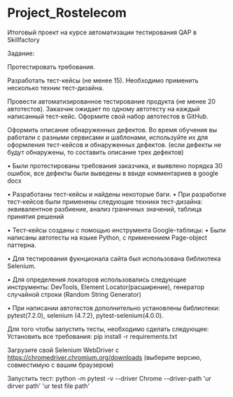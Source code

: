 # Project_Rostelecom

Итоговый проект на курсе автоматизации тестирования QAP в Skillfactory

Задание:

Протестировать требования.

Разработать тест-кейсы (не менее 15). Необходимо применить несколько техник тест-дизайна.

Провести автоматизированное тестирование продукта (не менее 20 автотестов). Заказчик ожидает по одному автотесту на каждый написанный тест-кейс. Оформите свой набор автотестов в GitHub.

Оформить описание обнаруженных дефектов. Во время обучения вы работали с разными сервисами и шаблонами, используйте их для оформления тест-кейсов и обнаруженных дефектов. (если дефекты не будут обнаружены, то составить описание трех дефектов)


• Были протестированы требования заказчика, и выявлено порядка 30 ошибок, все дефекты были выведены в ввиде комментариев в google docx
[
](https://docs.google.com/document/d/1AuPIkaYRr7iIuc8A9EKvODBk3YdRZjm2/edit?usp=sharing&ouid=110251300680851483058&rtpof=true&sd=true)

• Разработаны тест-кейсы и найдены некоторые баги.
• При разработке тест-кейсов были применены следующие техники тест-дизайна: 
эквивалентное разбиение, 
анализ граничных значений, 
таблица принятия решений


• Тест-кейсы созданы с помощью инструмента Google-таблицы: [
](https://docs.google.com/spreadsheets/d/1_5AzqCs_WIl_x_TLdAdKQPwkkl5Sriao/edit?usp=sharing&ouid=110251300680851483058&rtpof=true&sd=true)• Были написаны автотесты на языке Python, с применением Page-object паттерна.

• Для тестирования фукнционала сайта был использована библиотека Selenium.

• Для определения локаторов использовались следующие инструменты: DevTools, Element Locator(расширение), генератор случайной строки (Random String Generator)

• При написании автотестов дополнительно установлены библиотеки: pytest(7.2.0), selenium (4.7.2), pytest-selenium(4.0.0).

Для того чтобы запустить тесты, необходимо сделать следующее:
Установить все требования: pip install -r requirements.txt

Загрузите свой Selenium WebDriver с https://chromedriver.chromium.org/downloads (выберите версию, совместимую с вашим браузером)

Запустить тест: python -m pytest -v --driver Chrome --driver-path 'ur dirver path' 'ur test file path'
